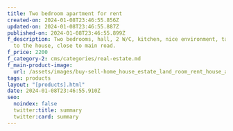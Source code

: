 ```yaml
---
title: Two bedroom apartment for rent
created-on: 2024-01-08T23:46:55.856Z
updated-on: 2024-01-08T23:46:55.887Z
published-on: 2024-01-08T23:46:55.899Z
f_description: Two bedrooms, hall, 2 W/C, kitchen, nice environment, tared road
  to the house, close to main road.
f_price: 2200
f_category-2: cms/categories/real-estate.md
f_main-product-image:
  url: /assets/images/buy-sell-home_house_estate_land_room_rent_house_apartment_two_bed_room_house_3.jpg
tags: products
layout: "[products].html"
date: 2024-01-08T23:46:55.910Z
seo:
  noindex: false
  twitter:title: summary
  twitter:card: summary
---
```

